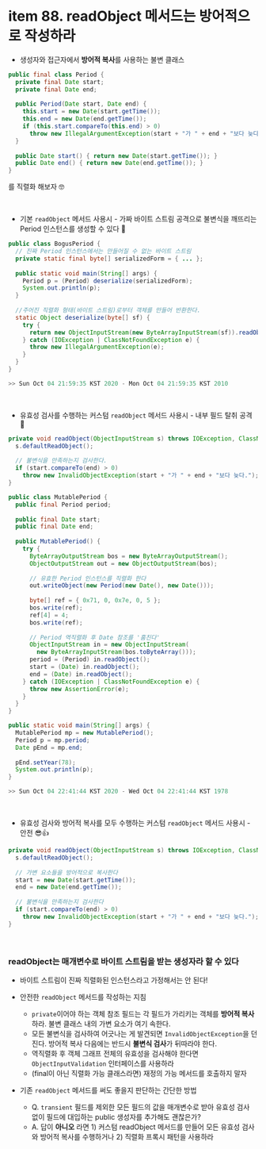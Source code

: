 # item 88. readObject 메서드는 방어적으로 작성하라

* 생성자와 접근자에서 **방어적 복사**를 사용하는 불변 클래스

```java
public final class Period {
  private final Date start;
  private final Date end;
  
  public Period(Date start, Date end) {
    this.start = new Date(start.getTime());
    this.end = new Date(end.getTime());
    if (this.start.compareTo(this.end) > 0)
      throw new IllegalArgumentException(start + "가 " + end + "보다 늦다.");
  }
  
  public Date start() { return new Date(start.getTime()); }
  public Date end() { return new Date(end.getTime()); }
}
```

를 직렬화 해보자 🤓

<br>

* 기본 `readObject` 메서드 사용시 - 가짜 바이트 스트림 공격으로 불변식을 깨뜨리는 Period 인스턴스를 생성할 수 있다 🤯

```java
public class BogusPeriod {
  // 진짜 Period 인스턴스에서는 만들어질 수 없는 바이트 스트림
  private static final byte[] serializedForm = { ... };
  
  public static void main(String[] args) {
    Period p = (Period) deserialize(serializedForm);
    System.out.println(p);
  }
  
  //주어진 직렬화 형태(바이트 스트림)로부터 객체를 만들어 반환한다.
  static Object deserialize(byte[] sf) {
    try {
      return new ObjectInputStream(new ByteArrayInputStream(sf)).readObject();
    } catch (IOException | ClassNotFoundException e) {
      throw new IllegalArgumentException(e);
    }
  }
}

>> Sun Oct 04 21:59:35 KST 2020 - Mon Oct 04 21:59:35 KST 2010
```

<br>

* 유효성 검사를 수행하는 커스텀 `readObject` 메서드 사용시 - 내부 필드 탈취 공격 🤯

```java
private void readObject(ObjectInputStream s) throws IOException, ClassNotFoundException {
  s.defaultReadObject();
  
  // 불변식을 만족하는지 검사한다.
  if (start.compareTo(end) > 0)
    throw new InvalidObjectException(start + "가 " + end + "보다 늦다.");
}
```

```java
public class MutablePeriod {
  public final Period period;
  
  public final Date start;
  public final Date end;
  
  public MutablePeriod() {
    try {
      ByteArrayOutputStream bos = new ByteArrayOutputStream();
      ObjectOutputStream out = new ObjectOutputStream(bos);
      
      // 유효한 Period 인스턴스를 직렬화 한다
      out.writeObject(new Period(new Date(), new Date()));
      
      byte[] ref = { 0x71, 0, 0x7e, 0, 5 };
      bos.write(ref);
      ref[4] = 4;
      bos.write(ref);
      
      // Period 역직렬화 후 Date 참조를 '훔친다'
      ObjectInputStream in = new ObjectInputStream(
        new ByteArrayInputStream(bos.toByteArray()));
      period = (Period) in.readObject();
      start = (Date) in.readObject();
      end = (Date) in.readObject();
    } catch (IOException | ClassNotFoundException e) {
      throw new AssertionError(e);
    }
  }
}     
```

```java
public static void main(String[] args) {
  MutablePeriod mp = new MutablePeriod();
  Period p = mp.period;
  Date pEnd = mp.end;
  
  pEnd.setYear(78);
  System.out.println(p);
}

>> Sun Oct 04 22:41:44 KST 2020 - Wed Oct 04 22:41:44 KST 1978
```

<br>

* 유효성 검사와 방어적 복사를 모두 수행하는 커스텀 `readObject` 메서드 사용시 - 안전 😎👍

```java
private void readObject(ObjectInputStream s) throws IOException, ClassNotFoundException {
  s.defaultReadObject();
  
  // 가변 요소들을 방어적으로 복사한다
  start = new Date(start.getTime());
  end = new Date(end.getTime());
  
  // 불변식을 만족하는지 검사한다
  if (start.compareTo(end) > 0)
    throw new InvalidObjectException(start + "가 " + end + "보다 늦다.");
}
```

<br>

### readObject는 매개변수로 바이트 스트림을 받는 생성자라 할 수 있다
* 바이트 스트림이 진짜 직렬화된 인스턴스라고 가정해서는 안 된다!

* 안전한 `readObject` 메서드를 작성하는 지침
  * `private`이어야 하는 객체 참조 필드는 각 필드가 가리키는 객체를 **방어적 복사**하라. 불변 클래스 내의 가변 요소가 여기 속한다.
  * 모든 불변식을 검사하여 어긋나는 게 발견되면 `InvalidObjectException`을 던진다. 방어적 복사 다음에는 반드시 **불변식 검사**가 뒤따라야 한다.
  * 역직렬화 후 객체 그래프 전체의 유효성을 검사해야 한다면 `ObjectInputValidation` 인터페이스를 사용하라
  * (final이 아닌 직렬화 가능 클래스라면) 재정의 가능 메서드를 호출하지 말자

* 기존 `readObject` 메서드를 써도 좋을지 판단하는 간단한 방법

  * Q. `transient` 필드를 제외한 모든 필드의 값을 매개변수로 받아 유효성 검사 없이 필드에 대입하는 public 생성자를 추가해도 괜찮은가?
  * A. 답이 **아니오** 라면 1) 커스텀 readObject 메서드를 만들어 모든 유효성 검사와 방어적 복사를 수행하거나 2) 직렬화 프록시 패턴을 사용하라
